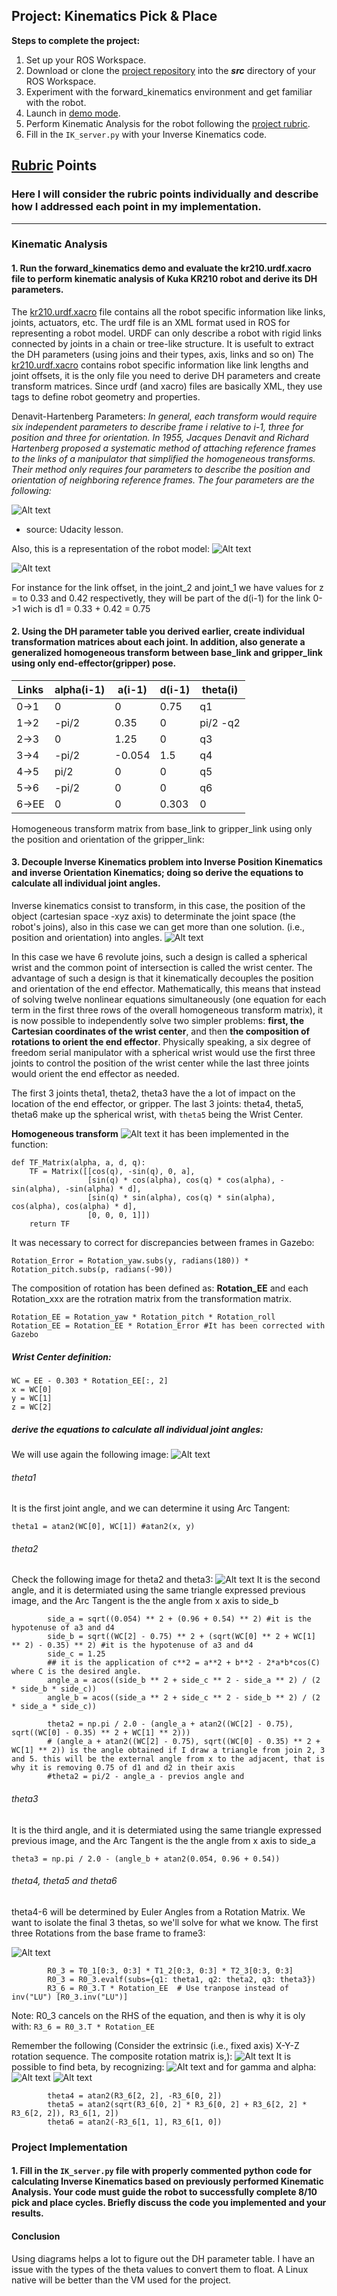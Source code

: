 ## Project: Kinematics Pick & Place

**Steps to complete the project:**  

1. Set up your ROS Workspace.
2. Download or clone the [project repository](https://github.com/udacity/RoboND-Kinematics-Project) into the ***src*** directory of your ROS Workspace.  
3. Experiment with the forward_kinematics environment and get familiar with the robot.
4. Launch in [demo mode](https://classroom.udacity.com/nanodegrees/nd209/parts/7b2fd2d7-e181-401e-977a-6158c77bf816/modules/8855de3f-2897-46c3-a805-628b5ecf045b/lessons/91d017b1-4493-4522-ad52-04a74a01094c/concepts/ae64bb91-e8c4-44c9-adbe-798e8f688193).
5. Perform Kinematic Analysis for the robot following the [project rubric](https://review.udacity.com/#!/rubrics/972/view).
6. Fill in the `IK_server.py` with your Inverse Kinematics code. 


[//]: # (Image References)

[image1]: ./misc_images/misc1.png
[image2]: ./misc_images/misc3.png
[image3]: ./misc_images/misc2.png

## [Rubric](https://review.udacity.com/#!/rubrics/972/view) Points
### Here I will consider the rubric points individually and describe how I addressed each point in my implementation.  

---

### Kinematic Analysis
#### 1. Run the forward_kinematics demo and evaluate the kr210.urdf.xacro file to perform kinematic analysis of Kuka KR210 robot and derive its DH parameters.
The [kr210.urdf.xacro](/kuka_arm/urdf/kr210.urdf.xacro) file contains all the robot specific information like links, joints, actuators, etc. The urdf file is an XML format used in ROS for representing a robot model. URDF can only describe a robot with rigid links connected by joints in a chain or tree-like structure. It is usefult to extract the DH parameters (using joins and their types, axis, links and so on) 
The [kr210.urdf.xacro](/kuka_arm/urdf/kr210.urdf.xacro)  contains robot specific information like link lengths and joint offsets, it is the only file you need to derive DH parameters and create transform matrices. Since urdf (and xacro) files are basically XML, they use tags to define robot geometry and properties. 

Denavit-Hartenberg Parameters:
*In general, each transform would require six independent parameters to describe frame i relative to i-1, three for position and three for orientation. In 1955, Jacques Denavit and Richard Hartenberg proposed a systematic method of attaching reference frames to the links of a manipulator that simplified the homogeneous transforms. Their method only requires four parameters to describe the position and orientation of neighboring reference frames. The four parameters are the following:*

![Alt text](/misc_images/DH-parameter.png)
* source: Udacity lesson.

Also, this is a representation of the robot model:
![Alt text](/misc_images/robot_model.png)

![Alt text](/misc_images/URDF_relation.png)


For instance for the link offset, in the joint_2 and joint_1 we have values for z = to 0.33 and 0.42 respectivetly, they will be part of the d(i-1) for the link 0->1 wich is d1 = 0.33 + 0.42 = 0.75

#### 2. Using the DH parameter table you derived earlier, create individual transformation matrices about each joint. In addition, also generate a generalized homogeneous transform between base_link and gripper_link using only end-effector(gripper) pose.

Links | alpha(i-1) | a(i-1) | d(i-1) | theta(i)
--- | --- | --- | --- | ---
0->1 | 0|0|0.75|q1|
1->2 | -pi/2|0.35|0|pi/2 -q2|
2->3 | 0|1.25|0|q3|
3->4 | -pi/2|-0.054|1.5|q4|
4->5 | pi/2|0|0|q5|
5->6 | -pi/2|0|0|q6|
6->EE |0|0|0.303|0

Homogeneous transform matrix from base_link to gripper_link using only the position and orientation of the gripper_link:



#### 3. Decouple Inverse Kinematics problem into Inverse Position Kinematics and inverse Orientation Kinematics; doing so derive the equations to calculate all individual joint angles.
Inverse kinematics consist to transform, in this case,  the position of the object (cartesian space -xyz axis) to determinate the joint space (the robot's joins), also in this case we can get more than one solution.  (i.e., position and orientation) into  angles. 
![Alt text](/misc_images/forward-kinematics-01.png)

In this case we have 6 revolute joins,  such a design is called a spherical wrist and the common point of intersection is called the wrist center. The advantage of such a design is that it kinematically decouples the position and orientation of the end effector. Mathematically, this means that instead of solving twelve nonlinear equations simultaneously (one equation for each term in the first three rows of the overall homogeneous transform matrix), it is now possible to independently solve two simpler problems: **first, the Cartesian coordinates of the wrist center**, and then **the composition of rotations to orient the end effector**. Physically speaking, a six degree of freedom serial manipulator with a spherical wrist would use the first three joints to control the position of the wrist center while the last three joints would orient the end effector as needed.

The first 3 joints theta1, theta2, theta3 have the a lot of impact on the location of the end effector, or gripper. The last 3 joints: theta4, theta5, theta6 make up the spherical wrist, with `theta5` being the Wrist Center.


**Homogeneous transform** 
![Alt text](/misc_images/homogeneous_transform.png)
it has been implemented in the function:
```
def TF_Matrix(alpha, a, d, q):
    TF = Matrix([[cos(q), -sin(q), 0, a],
                 [sin(q) * cos(alpha), cos(q) * cos(alpha), -sin(alpha), -sin(alpha) * d],
                 [sin(q) * sin(alpha), cos(q) * sin(alpha), cos(alpha), cos(alpha) * d],
                 [0, 0, 0, 1]])
    return TF
```

It was necessary to correct for discrepancies between frames in Gazebo:
```
Rotation_Error = Rotation_yaw.subs(y, radians(180)) * Rotation_pitch.subs(p, radians(-90))
```
The composition of rotation  has been defined as: **Rotation_EE**  and each Rotation_xxx  are the rotration matrix from the transformation matrix.
```
Rotation_EE = Rotation_yaw * Rotation_pitch * Rotation_roll
Rotation_EE = Rotation_EE * Rotation_Error #It has been corrected with Gazebo
```
##### Wrist Center definition:
```
WC = EE - 0.303 * Rotation_EE[:, 2]
x = WC[0]
y = WC[1]
z = WC[2]
```
##### derive the equations to calculate all individual joint angles:
We will use again the following image:
![Alt text](/misc_images/robot_model.png)
###### theta1
It is the first joint angle, and we can determine it using Arc Tangent:
```
theta1 = atan2(WC[0], WC[1]) #atan2(x, y)
```
###### theta2
Check the following image for theta2 and theta3:
![Alt text](/misc_images/joint_relation.png)
It is the second angle, and it is determiated using the same triangle expressed previous image, and the Arc Tangent is the the angle from x axis to side_b

```
        side_a = sqrt((0.054) ** 2 + (0.96 + 0.54) ** 2) #it is the hypotenuse of a3 and d4
        side_b = sqrt((WC[2] - 0.75) ** 2 + (sqrt(WC[0] ** 2 + WC[1] ** 2) - 0.35) ** 2) #it is the hypotenuse of a3 and d4
        side_c = 1.25
        ## it is the application of c**2 = a**2 + b**2 - 2*a*b*cos(C) where C is the desired angle.
        angle_a = acos((side_b ** 2 + side_c ** 2 - side_a ** 2) / (2 * side_b * side_c))
        angle_b = acos((side_a ** 2 + side_c ** 2 - side_b ** 2) / (2 * side_a * side_c))

        theta2 = np.pi / 2.0 - (angle_a + atan2((WC[2] - 0.75), sqrt((WC[0] - 0.35) ** 2 + WC[1] ** 2)))
        # (angle_a + atan2((WC[2] - 0.75), sqrt((WC[0] - 0.35) ** 2 + WC[1] ** 2)) is the angle obtained if I draw a triangle from join 2, 3 and 5. this will be the external angle from x to the adjacent, that is why it is removing 0.75 of d1 and d2 in their axis
        #theta2 = pi/2 - angle_a - previos angle and 
```
###### theta3
It is the third angle, and it is determiated using the same triangle expressed previous image, and the Arc Tangent is the the angle from x axis to side_a
```
theta3 = np.pi / 2.0 - (angle_b + atan2(0.054, 0.96 + 0.54))
```
###### theta4, theta5 and theta6
theta4-6 will be determined by Euler Angles from a Rotation Matrix. We want to isolate the final 3 thetas, so we'll solve for what we know. The first three Rotations from the base frame to frame3:


![Alt text](/misc_images/R3_6.png)
```
        R0_3 = T0_1[0:3, 0:3] * T1_2[0:3, 0:3] * T2_3[0:3, 0:3]
        R0_3 = R0_3.evalf(subs={q1: theta1, q2: theta2, q3: theta3})
        R3_6 = R0_3.T * Rotation_EE  # Use tranpose instead of inv("LU") [R0_3.inv("LU")]
```
Note: R0_3  cancels on the RHS of the equation, and then is why it is oly with: `R3_6 = R0_3.T * Rotation_EE`

Remember the following (Consider the extrinsic (i.e., fixed axis) X-Y-Z rotation sequence. The composite rotation matrix is,):
![Alt text](/misc_images/Rxyz.png)
It is possible to find beta, by recognizing:
![Alt text](/misc_images/beta.png)
and for gamma and alpha:
![Alt text](/misc_images/gamma.gif)
![Alt text](/misc_images/alpha.gif)
```
        theta4 = atan2(R3_6[2, 2], -R3_6[0, 2])
        theta5 = atan2(sqrt(R3_6[0, 2] * R3_6[0, 2] + R3_6[2, 2] * R3_6[2, 2]), R3_6[1, 2])
        theta6 = atan2(-R3_6[1, 1], R3_6[1, 0])
```

### Project Implementation

#### 1. Fill in the `IK_server.py` file with properly commented python code for calculating Inverse Kinematics based on previously performed Kinematic Analysis. Your code must guide the robot to successfully complete 8/10 pick and place cycles. Briefly discuss the code you implemented and your results. 


#### Conclusion
Using diagrams helps a lot to figure out the DH parameter table. I have an issue with the types of the theta values to convert them to float. A Linux native will be better than the VM used for the project.
